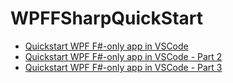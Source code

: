 # WPFFSharpQuickStart

- [Quickstart WPF F#-only app in VSCode](https://alexatnet.com/quickstart-wpf-f-only-app-in-vscode/)
- [Quickstart WPF F#-only app in VSCode - Part 2](https://alexatnet.com/quickstart-wpf-f-only-app-in-vscode-part-2/)
- [Quickstart WPF F#-only app in VSCode - Part 3](https://alexatnet.com/quickstart-wpf-f-only-app-in-vscode-part-3/)
